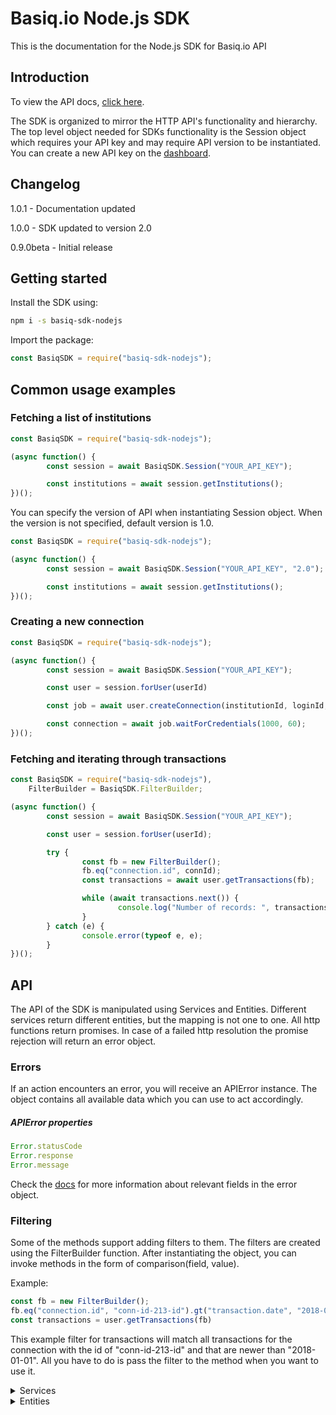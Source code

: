 # Basiq.io Node.js SDK

This is the documentation for the Node.js SDK for Basiq.io API

## Introduction

To view the API docs, [click here](https://basiq.io/api/).

The SDK is organized to mirror the HTTP API's functionality and hierarchy.
The top level object needed for SDKs functionality is the Session object which requires your API key and may require API version to be instantiated.
You can create a new API key on the [dashboard](http://dashboard.basiq.io).

## Changelog

1.0.1 - Documentation updated

1.0.0 - SDK updated to version 2.0

0.9.0beta - Initial release

## Getting started

Install the SDK using:

```bash
npm i -s basiq-sdk-nodejs
```

Import the package:
```js
const BasiqSDK = require("basiq-sdk-nodejs");
```


## Common usage examples

### Fetching a list of institutions

```js
const BasiqSDK = require("basiq-sdk-nodejs");

(async function() {
        const session = await BasiqSDK.Session("YOUR_API_KEY");

        const institutions = await session.getInstitutions();
})();
```

You can specify the version of API when instantiating Session object. When the version is not specified, default version is 1.0.

```js
const BasiqSDK = require("basiq-sdk-nodejs");

(async function() {
        const session = await BasiqSDK.Session("YOUR_API_KEY", "2.0");

        const institutions = await session.getInstitutions();
})();
```

### Creating a new connection

```js
const BasiqSDK = require("basiq-sdk-nodejs");

(async function() {
        const session = await BasiqSDK.Session("YOUR_API_KEY");

        const user = session.forUser(userId)

        const job = await user.createConnection(institutionId, loginId, password, securityCode);

        const connection = await job.waitForCredentials(1000, 60);
})();
```

### Fetching and iterating through transactions

```js
const BasiqSDK = require("basiq-sdk-nodejs"),
    FilterBuilder = BasiqSDK.FilterBuilder;

(async function() {
        const session = await BasiqSDK.Session("YOUR_API_KEY");

        const user = session.forUser(userId);

        try {
                const fb = new FilterBuilder();
                fb.eq("connection.id", connId);
                const transactions = await user.getTransactions(fb);

                while (await transactions.next()) {
                        console.log("Number of records: ", transactions.data.length);
                }
        } catch (e) {
                console.error(typeof e, e);
        }
})();
```


## API

The API of the SDK is manipulated using Services and Entities. Different
services return different entities, but the mapping is not one to one. All
http functions return promises. In case of a failed http resolution the promise
rejection will return an error object.

### Errors

If an action encounters an error, you will receive an APIError instance.
The object contains all available data which you can use to act accordingly.

##### APIError properties
```js
Error.statusCode
Error.response
Error.message
```

Check the [docs](https://basiq.io/api/) for more information about relevant
fields in the error object.

### Filtering

Some of the methods support adding filters to them. The filters are created
using the FilterBuilder function. After instantiating the object, you can invoke
methods in the form of comparison(field, value).

Example:
```js
const fb = new FilterBuilder();
fb.eq("connection.id", "conn-id-213-id").gt("transaction.date", "2018-01-01");
const transactions = user.getTransactions(fb)
```

This example filter for transactions will match all transactions for the connection
with the id of "conn-id-213-id" and that are newer than "2018-01-01". All you have
to do is pass the filter to the method when you want to use it.

<details>
<summary>
Services
</summary>

#### Session

##### Creating a new Session object
(possible API versions: "1.0" and "2.0", default version: "1.0")

```js
const session = await BasiqSDK.Session("YOUR_API_KEY");
```

```js
const session = await BasiqSDK.Session("YOUR_API_KEY", "API_VERSION");
```

#### UserService

The following are APIs available for the User service

##### Creating a new UserService

```js
const userService = BasiqSDK.User(session);
```

##### Referencing a user
*Note: The following action will not send an HTTP request, and can be used
to perform additional actions for the instantiated user.*

```js
const user = userService.for(userId);
```

##### Creating a new User

```js
const user = await userService.new({
        email: "",
        mobile: ""
})
```

##### Getting a User

```js
const user = await userService.get(userId);
```

##### Update a User

```js
const user = await userService.update(user, {
    email: "",
    mobile: ""
});
```

##### Delete a User

```js
const result = await userService.delete(user);
```

##### Refresh connections

```js
const result = await userService.refreshAllConnections(user);
```

##### List all connections

```js
const conns = await userService.getAllConnections(userId, filter);
```

##### Get account

```js
const acc = await userService.getAccount(userId, accountId);
```

##### Get accounts

```js
const accs = await userService.getAccounts(userId, filter);
```

##### Get transaction

```js
const transaction = await userService.getTransaction(userId, transactionId)
```

##### Get transactions

```js
const transactions = await userService.getTransactions(userId, filter)
```

#### ConnectionService

The following are APIs available for the Connection service

##### Creating a new ConnectionService

```js
const connService = new BasiqSDK.Connection(session, user);
```

##### Get connection

```js
const connection = await connService.get(connectionId)
```

##### Get connection entity with ID without performing an http request

```js
const connection = connService.for(connection)
```

##### Create a new connection

```js
const job = await connService.new(institutionId, loginId, password[, securityCode])
```

##### Update connection

```js
const job = await connService.update(connection, password);
```

##### Delete connection

```js
const result = await connService.delete(connection);
```



#### JobService

The following are APIs available for the Job service

##### Creating a new JobService

```js
jobService = new BasiqSDK.Job(session, connectionService)
```

##### Get a job

```js
const job = await jobService.get(jobId);
```

##### Get a job entity with ID without performing an http request

```js
const job = jobService.for(jobId);
```

##### Get the related connection for the job

```js
const connection = await jobService.getConnection(job);
```

##### Wait for the credential step to be resolved
(interval is in milliseconds, timeout is in seconds)

```js
const connection = await jobService.waitForCredentials(job, interval, timeout);
```

</details>


<details><summary>
Entities
</summary>

##### Updating a user instance

```js
const user = await user.Update({
        email: "",
        mobile: ""
});
```

##### Deleting a user

```js
const result = await user.delete();
```

##### Get all of the user's accounts

```js
const accounts = await user.getAccounts();
```

##### Get a user's single account

```js
const account = await user.getAccount(accountId);
```

##### Get all of the user's transactions

```js
transactions = await user.getTransactions();
```

##### Get a user's single transaction

```js
transaction = await user.getTransaction(transactionId);
```

##### Create a new connection

```js
job = await user.createConnection();
```

##### Refresh all connections

```js
result = await user.refreshAllConnections();
```

#### Connection

##### Refresh a connection

```js
job = await connection.refresh();
```

##### Update a connection

```js
job = await connection.update(password);
```

##### Delete a connection

```js
err = await connection.delete();
```

#### Job

##### Get the connection id (if available)

```js
connectionId = job.getConnectionId();
```

##### Get the connection

```js
connection = await job.getConnection();
```

##### Get the connection after waiting for credentials step resolution
(interval is in milliseconds, timeout is in seconds)

```js
connection = await job.waitForCredentials(interval, timeout);
```

##### Get the connection after waiting for transactions step resolution
(interval is in milliseconds, timeout is in seconds)

```js
connection = await job.waitForTransactions(interval, timeout);
```

#### Transaction list

##### Getting the next set of transactions [mut]

```js
await transactions.next();
```
</details>
